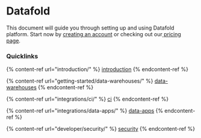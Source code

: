 # Datafold

This document will guide you through setting up and using Datafold platform. Start now by [creating an account](https://app.datafold.com/login) or checking out our[ pricing page](https://www.datafold.com/pricing).&#x20;

### Quicklinks

{% content-ref url="introduction/" %}
[introduction](introduction/)
{% endcontent-ref %}

{% content-ref url="getting-started/data-warehouses/" %}
[data-warehouses](getting-started/data-warehouses/)
{% endcontent-ref %}

{% content-ref url="integrations/ci/" %}
[ci](integrations/ci/)
{% endcontent-ref %}

{% content-ref url="integrations/data-apps/" %}
[data-apps](integrations/data-apps/)
{% endcontent-ref %}

{% content-ref url="developer/security/" %}
[security](developer/security/)
{% endcontent-ref %}
